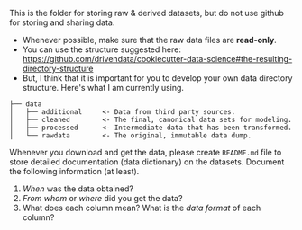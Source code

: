 This is the folder for storing raw & derived datasets, but do not use github for storing and sharing data.

* Whenever possible, make sure that the raw data files are **read-only**.
* You can use the structure suggested here: https://github.com/drivendata/cookiecutter-data-science#the-resulting-directory-structure 
* But, I think that it is important for you to develop your own data directory structure. Here's what I am currently using.

```
├── data
│   ├── additional     <- Data from third party sources.
│   ├── cleaned        <- The final, canonical data sets for modeling.
│   ├── processed      <- Intermediate data that has been transformed.
│   └── rawdata        <- The original, immutable data dump.
```

Whenever you download and get the data, please create `README.md` file to store detailed documentation (data dictionary) on the datasets. Document the following information (at least).

1. _When_ was the data obtained?
2. _From whom_ or _where_ did you get the data?
3. What does each column mean? What is the _data format_ of each column?




